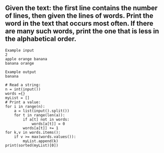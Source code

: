 ## Given the text: the first line contains the number of lines, then given the lines of words. Print the word in the text that occurs most often. If there are many such words, print the one that is less in the alphabetical order.
```
Example input
2
apple orange banana
banana orange

Example output
banana
```
```
# Read a string:
n = int(input())
words ={}
myList = []
# Print a value:
for i in range(n):
    a = list(input().split())
    for t in range(len(a)):  
        if a[t] not in words:
            words[a[t]] = 0
        words[a[t]] += 1
for k,v in words.items():
    if v >= max(words.values()):
        myList.append(k)
print(sorted(myList)[0])
```
